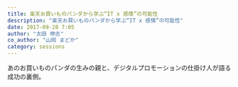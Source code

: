 ```yaml
---
title: 楽天お買いものパンダから学ぶ“IT x 感情”の可能性
description: "楽天お買いものパンダから学ぶ“IT x 感情”の可能性"
date: 2017-09-28 7:05
author: "太田 伸志"
co_author: "山岡 まどか"
category: sessions
---
```

あのお買いものパンダの生みの親と、デジタルプロモーションの仕掛け人が語る成功の裏側。